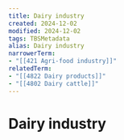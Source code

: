 ```yaml
---
title: Dairy industry
created: 2024-12-02
modified: 2024-12-02
tags: TBSMetadata
alias: Dairy industry
narrowerTerm:
- "[[421 Agri-food industry]]"
relatedTerm:
- "[[4822 Dairy products]]"
- "[[4802 Dairy cattle]]"
---
```

# Dairy industry
